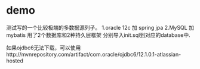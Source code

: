 # demo
测试写的一个比较极端的多数据源列子。
1.oracle 12c 加 spring jpa
2.MySQL 加 mybatis
用了2个数据库和2种持久层框架
分别导入init.sql到对应的database中.

如果ojdbc6无法下载，可以使用http://mvnrepository.com/artifact/com.oracle/ojdbc6/12.1.0.1-atlassian-hosted
